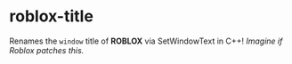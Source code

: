 # roblox-title

Renames the `window` title of **ROBLOX** via SetWindowText in C++! *Imagine if Roblox patches this.*
